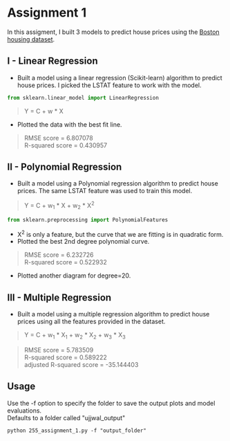# Assignment 1

In this assigment, I built 3 models to predict house prices using the [Boston housing dataset](https://www.kaggle.com/vikrishnan/boston-house-prices).

## I - Linear Regression

* Built a model using a linear regression (Scikit-learn) algorithm to predict house prices. I picked the LSTAT feature to work with the model.

```python
from sklearn.linear_model import LinearRegression
```

> Y = C + w * X

* Plotted the data with the best fit line.
>RMSE score = 6.807078   
>R-squared score = 0.430957


## II - Polynomial Regression

* Built a model using a Polynomial regression algorithm to predict house prices. The same LSTAT feature was used to train this model.

> Y = C + w<sub>1</sub> * X + w<sub>2</sub> * X<sup>2</sup> 

```python
from sklearn.preprocessing import PolynomialFeatures
```

* X<sup>2</sup> is only a feature, but the curve that we are fitting is in quadratic form.
* Plotted the best 2nd degree polynomial curve. 
>RMSE score = 6.232726  
>R-squared score = 0.522932
* Plotted another diagram for degree=20.


## III - Multiple Regression

* Built a model using a multiple regression algorithm to predict house prices using all the features provided in the dataset.

> Y = C + w<sub>1</sub> * X<sub>1</sub> + w<sub>2</sub> * X<sub>2</sub> + w<sub>3</sub> * X<sub>3</sub>

> RMSE score = 5.783509  
> R-squared score = 0.589222    
> adjusted R-squared score = -35.144403  
## Usage
Use the -f option to specify the folder to save the output plots and model evaluations.  
Defaults to a folder called "ujjwal_output"
```
python 255_assignment_1.py -f "output_folder"
```

